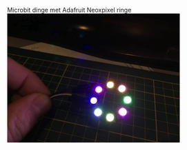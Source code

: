 Microbit dinge met Adafruit Neoxpixel ringe <br/>
<img src="https://github.com/pappavis/Microbit_Neopixels/blob/master/neopixel-rondje-lopen/IMG_4927%20ledStrip%20alle%20lampjes.jpg?raw=true"><br/>
<br/>
